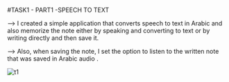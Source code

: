 #TASK1 - PART1 -SPEECH TO TEXT 

--> I created a simple application that converts speech to text in Arabic and also memorize the note either by speaking and converting to text or by writing directly and then save it.

--> Also, when saving the note, I set the option to listen to the written note that was saved in Arabic audio .

![t1](https://user-images.githubusercontent.com/104163432/180484564-6f0f125e-1453-485b-ba51-8c9b92c25551.png)

